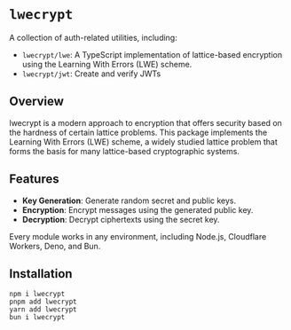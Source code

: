 # `lwecrypt`

A collection of auth-related utilities, including:

- `lwecrypt/lwe`: A TypeScript implementation of lattice-based encryption using the Learning With Errors (LWE) scheme.
- `lwecrypt/jwt`: Create and verify JWTs

## Overview
lwecrypt is a modern approach to encryption that offers security based on the hardness of certain lattice problems. This package implements the Learning With Errors (LWE) scheme, a widely studied lattice problem that forms the basis for many lattice-based cryptographic systems.

## Features

- **Key Generation**: Generate random secret and public keys.
- **Encryption**: Encrypt messages using the generated public key.
- **Decryption**: Decrypt ciphertexts using the secret key.

Every module works in any environment, including Node.js, Cloudflare Workers, Deno, and Bun.


## Installation

```
npm i lwecrypt
pnpm add lwecrypt
yarn add lwecrypt
bun i lwecrypt
```
